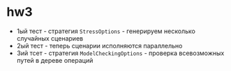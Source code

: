 # hw3

* 1ый тест - стратегия `StressOptions` - генерируем несколько случайных сценариев
* 2ый тест - теперь сценарии исполняются параллельно
* 3ий тсет - стратегия `ModelCheckingOptions` - проверка всевозможных путей в дереве операций 
